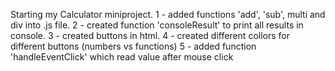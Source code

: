Starting my Calculator miniproject.
1 - added functions 'add', 'sub', multi and div into .js file.
2 - created function 'consoleResult' to print all results in console.
3 - created buttons in html.
4 - created different collors for different buttons (numbers vs functions)
5 - added function 'handleEventClick' which read value after mouse click